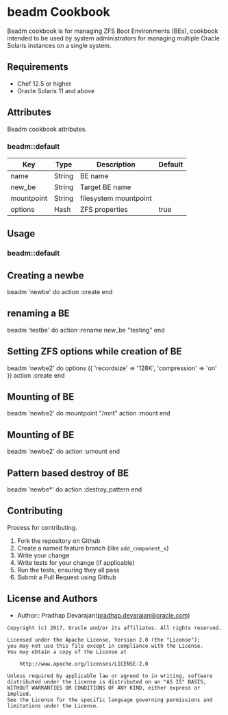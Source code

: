 # beadm Cookbook

Beadm cookbook is for managing ZFS Boot Environments (BEs), cookbook intended to be used by system administrators for managing multiple Oracle Solaris instances on a single system.

## Requirements

- Chef 12.5 or higher
- Oracle Solaris 11 and above

## Attributes

Beadm cookbook attributes.

### beadm::default

Key        | Type   | Description           | Default
---------- | ------ | --------------------- | -------
name       | String | BE name               |
new_be     | String | Target BE name        |
mountpoint | String | filesystem mountpoint |
options    | Hash   | ZFS properties        | true

## Usage

### beadm::default

## Creating a newbe

beadm 'newbe' do action :create end

## renaming a BE

beadm 'testbe' do action :rename new_be "testing" end

## Setting ZFS options while creation of BE

beadm 'newbe2' do options ({ 'recordsize' => '128K', 'compression' => 'on' }) action :create end

## Mounting of BE

beadm 'newbe2' do mountpoint "/mnt" action :mount end

## Mounting of BE

beadm 'newbe2' do action :umount end

## Pattern based destroy of BE

beadm 'newbe*' do action :destroy_pattern end

## Contributing

Process for contributing.

1. Fork the repository on Github
2. Create a named feature branch (like `add_component_x`)
3. Write your change
4. Write tests for your change (if applicable)
5. Run the tests, ensuring they all pass
6. Submit a Pull Request using Github

## License and Authors

- Author:: Pradhap Devarajan([pradhap.devarajan@oracle.com](mailto:pradhap.devarajan@oracle.com))

```text
Copyright (c) 2017, Oracle and/or its affiliates. All rights reserved.

Licensed under the Apache License, Version 2.0 (the "License");
you may not use this file except in compliance with the License.
You may obtain a copy of the License at

    http://www.apache.org/licenses/LICENSE-2.0

Unless required by applicable law or agreed to in writing, software
distributed under the License is distributed on an "AS IS" BASIS,
WITHOUT WARRANTIES OR CONDITIONS OF ANY KIND, either express or implied.
See the License for the specific language governing permissions and
limitations under the License.
```
